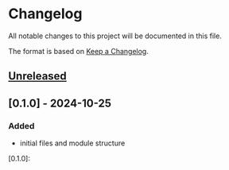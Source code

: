 # Changelog
All notable changes to this project will be documented in this file.

The format is based on [Keep a Changelog](https://keepachangelog.com/en/1.0.0/).

## [Unreleased]

## [0.1.0] - 2024-10-25

### Added

- initial files and module structure

[Unreleased]: https://github.com/jdhitsolutions/PSBlueSky/compare/v0.1.0..HEAD
[0.1.0]: